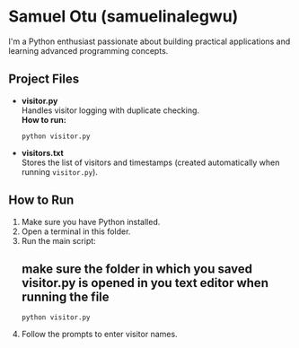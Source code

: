 # Samuel Otu (samuelinalegwu)

I'm a Python enthusiast passionate about building practical applications and learning advanced programming concepts.

## Project Files

- **visitor.py**  
  Handles visitor logging with duplicate checking.  
  **How to run:**  
  ```
  python visitor.py
  ```

- **visitors.txt**  
  Stores the list of visitors and timestamps (created automatically when running `visitor.py`).

## How to Run

1. Make sure you have Python installed.
2. Open a terminal in this folder.
3. Run the main script:
   ## make sure the folder in which you saved visitor.py is opened in you text editor when running the file
   ```
   python visitor.py
   ```
5. Follow the prompts to enter visitor names.
